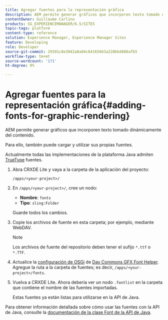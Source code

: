 ```yaml
---
title: Agregar fuentes para la representación gráfica
description: AEM permite generar gráficos que incorporen texto tomado dinámicamente del contenido
contentOwner: Guillaume Carlino
products: SG_EXPERIENCEMANAGER/6.5/SITES
topic-tags: platform
content-type: reference
solution: Experience Manager, Experience Manager Sites
feature: Developing
role: Developer
source-git-commit: 29391c8e3042a8a04c64165663a228bb4886afb5
workflow-type: tm+mt
source-wordcount: '171'
ht-degree: 0%

---
```


# Agregar fuentes para la representación gráfica{#adding-fonts-for-graphic-rendering}

AEM permite generar gráficos que incorporen texto tomado dinámicamente del contenido.

Para ello, también puede cargar y utilizar sus propias fuentes.

Actualmente todas las implementaciones de la plataforma Java admiten [TrueType](https://en.wikipedia.org/wiki/Truetype) fuentes.

1. Abra CRXDE Lite y vaya a la carpeta de la aplicación del proyecto:

   `/apps/<your-project>/`

1. En `/apps/<your-project>/`, cree un nodo:

   * **Nombre**: `fonts`
   * **Tipo**: `sling:Folder`

   Guarde todos los cambios.

1. Copie los archivos de fuente en esta carpeta; por ejemplo, mediante WebDAV.

   >[!NOTE]
   >
   >Los archivos de fuente del repositorio deben tener el sufijo `*.ttf` o `*.TTF`.

1. Actualice la [configuración de OSGi](/help/sites-deploying/configuring-osgi.md) de [Day Commons GFX Font Helper](/help/sites-deploying/osgi-configuration-settings.md). Agregue la ruta a la carpeta de fuentes; es decir, `/apps/<your-project>/fonts`.

1. Vuelva a CRXDE Lite. Ahora debería ver un nodo `.fontlist` en la carpeta que contiene el nombre de las fuentes importadas.

   Estas fuentes ya están listas para utilizarse en la API de Java.

Para obtener información detallada sobre cómo usar las fuentes con la API de Java, consulte la [documentación de la clase Font de la API de Java](https://download.oracle.com/javase/6/docs/api/java/awt/Font.html).
